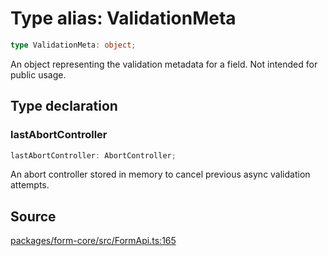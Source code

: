 # Type alias: ValidationMeta

```ts
type ValidationMeta: object;
```

An object representing the validation metadata for a field. Not intended for public usage.

## Type declaration

### lastAbortController

```ts
lastAbortController: AbortController;
```

An abort controller stored in memory to cancel previous async validation attempts.

## Source

[packages/form-core/src/FormApi.ts:165](https://github.com/TanStack/form/blob/5b8b6371e1e490da7dcf3c588d18227efdee3cd9/packages/form-core/src/FormApi.ts#L165)
